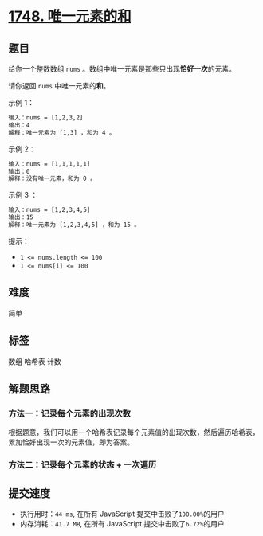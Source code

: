 # [1748. 唯一元素的和](https://leetcode-cn.com/problems/sum-of-unique-elements/)

## 题目

给你一个整数数组 `nums` 。数组中唯一元素是那些只出现**恰好一次**的元素。

请你返回 `nums` 中唯一元素的**和**。

示例 1：

```txt
输入：nums = [1,2,3,2]
输出：4
解释：唯一元素为 [1,3] ，和为 4 。
```

示例 2：

```txt
输入：nums = [1,1,1,1,1]
输出：0
解释：没有唯一元素，和为 0 。
```

示例 3 ：

```txt
输入：nums = [1,2,3,4,5]
输出：15
解释：唯一元素为 [1,2,3,4,5] ，和为 15 。
```

提示：

- `1 <= nums.length <= 100`
- `1 <= nums[i] <= 100`

## 难度

简单

## 标签

数组 哈希表 计数

## 解题思路

### 方法一：记录每个元素的出现次数

根据题意，我们可以用一个哈希表记录每个元素值的出现次数，然后遍历哈希表，累加恰好出现一次的元素值，即为答案。

### 方法二：记录每个元素的状态 + 一次遍历

## 提交速度

- 执行用时：`44 ms`, 在所有 JavaScript 提交中击败了`100.00%`的用户
- 内存消耗：`41.7 MB`, 在所有 JavaScript 提交中击败了`6.72%`的用户
